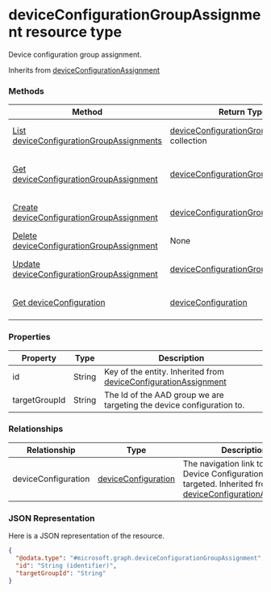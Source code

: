 ﻿# deviceConfigurationGroupAssignment resource type

Device configuration group assignment.

Inherits from [deviceConfigurationAssignment](../resources/intune_deviceconfig_deviceConfigurationAssignment.md)

### Methods
|Method|Return Type|Description|
|---|---|---|
|[List deviceConfigurationGroupAssignments](../api/intune_deviceconfig_deviceConfigurationGroupAssignment_list.md)|[deviceConfigurationGroupAssignment](../resources/intune_deviceconfig_deviceConfigurationGroupAssignment.md) collection|List properties and relationships of the [deviceConfigurationGroupAssignment](../resources/intune_deviceconfig_deviceConfigurationGroupAssignment.md) objects.|
|[Get deviceConfigurationGroupAssignment](../api/intune_deviceconfig_deviceConfigurationGroupAssignment_get.md)|[deviceConfigurationGroupAssignment](../resources/intune_deviceconfig_deviceConfigurationGroupAssignment.md)|Read properties and relationships of the [deviceConfigurationGroupAssignment](../resources/intune_deviceconfig_deviceConfigurationGroupAssignment.md) object.|
|[Create deviceConfigurationGroupAssignment](../api/intune_deviceconfig_deviceConfigurationGroupAssignment_create.md)|[deviceConfigurationGroupAssignment](../resources/intune_deviceconfig_deviceConfigurationGroupAssignment.md)|Create a new [deviceConfigurationGroupAssignment](../resources/intune_deviceconfig_deviceConfigurationGroupAssignment.md) object.|
|[Delete deviceConfigurationGroupAssignment](../api/intune_deviceconfig_deviceConfigurationGroupAssignment_delete.md)|None|Deletes a [deviceConfigurationGroupAssignment](../resources/intune_deviceconfig_deviceConfigurationGroupAssignment.md).|
|[Update deviceConfigurationGroupAssignment](../api/intune_deviceconfig_deviceConfigurationGroupAssignment_update.md)|[deviceConfigurationGroupAssignment](../resources/intune_deviceconfig_deviceConfigurationGroupAssignment.md)|Update the properties of a [deviceConfigurationGroupAssignment](../resources/intune_deviceconfig_deviceConfigurationGroupAssignment.md) object.|
|[Get deviceConfiguration](../api/intune_deviceconfig_deviceConfigurationGroupAssignment_get_deviceConfiguration.md)|[deviceConfiguration](../resources/intune_deviceconfig_deviceConfiguration.md)|Get the [deviceConfiguration](../resources/intune_deviceconfig_deviceConfiguration.md) from the deviceConfiguration navigation property.|

### Properties
|Property|Type|Description|
|---|---|---|
|id|String|Key of the entity. Inherited from [deviceConfigurationAssignment](../resources/intune_deviceconfig_deviceConfigurationAssignment.md)|
|targetGroupId|String|The Id of the AAD group we are targeting the device configuration to.|

### Relationships
|Relationship|Type|Description|
|---|---|---|
|deviceConfiguration|[deviceConfiguration](../resources/intune_deviceconfig_deviceConfiguration.md)|The navigation link to the Device Configuration being targeted. Inherited from [deviceConfigurationAssignment](intune_deviceconfig_deviceConfigurationAssignment.md)|

### JSON Representation
Here is a JSON representation of the resource.
<!-- {
  "blockType": "resource",
  "keyProperty": "id",
  "@odata.type": "microsoft.graph.deviceConfigurationGroupAssignment"
}
-->
```json
{
  "@odata.type": "#microsoft.graph.deviceConfigurationGroupAssignment",
  "id": "String (identifier)",
  "targetGroupId": "String"
}
```


